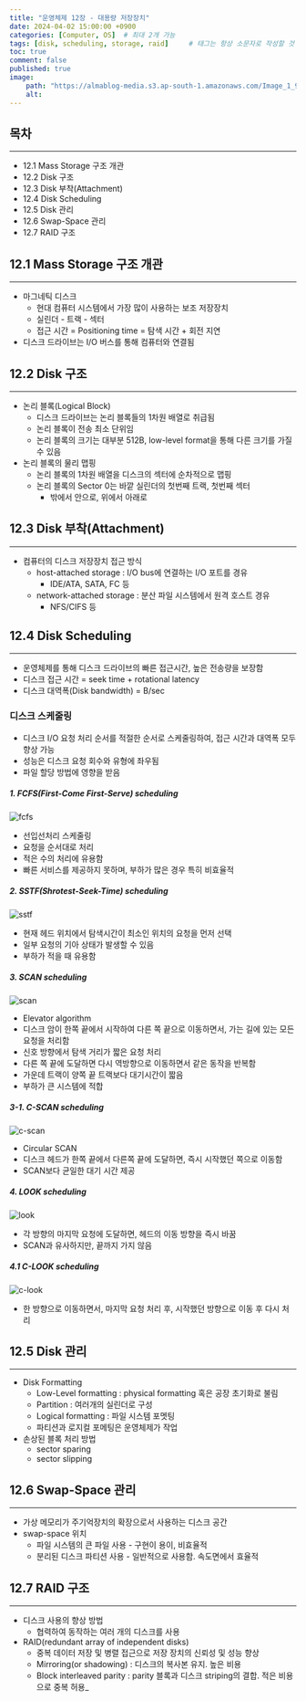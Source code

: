 ```yaml
---
title: "운영체제 12장 - 대용량 저장장치"
date: 2024-04-02 15:00:00 +0900
categories: [Computer, OS]  # 최대 2개 가능
tags: [disk, scheduling, storage, raid]     # 태그는 항상 소문자로 작성할 것
toc: true
comment: false
published: true
image:
    path: "https://almablog-media.s3.ap-south-1.amazonaws.com/Image_1_9f9c22b338.png"
    alt: 
---
```


## 목차
---

- 12.1 Mass Storage 구조 개관
- 12.2 Disk 구조
- 12.3 Disk 부착(Attachment)
- 12.4 Disk Scheduling
- 12.5 Disk 관리
- 12.6 Swap-Space 관리
- 12.7 RAID 구조

## 12.1 Mass Storage 구조 개관
---

- 마그네틱 디스크
	- 현대 컴퓨터 시스템에서 가장 많이 사용하는 보조 저장장치
	- 실린더 - 트랙 - 섹터
	- 접근 시간 = Positioning time = 탐색 시간 + 회전 지연
- 디스크 드라이브는 I/O 버스를 통해 컴퓨터와 연결됨

## 12.2 Disk 구조
---

- 논리 블록(Logical Block)
	- 디스크 드라이브는 논리 블록들의 1차원 배열로 취급됨
	- 논리 블록이 전송 최소 단위임
	- 논리 블록의 크기는 대부분 512B, low-level format을 통해 다른 크기를 가질 수 있음
- 논리 블록의 물리 맵핑
	- 논리 블록의 1차원 배열을 디스크의 섹터에 순차적으로 맵핑
	- 논리 블록의 Sector 0는 바깥 실린더의 첫번째 트랙, 첫번째 섹터
		- 밖에서 안으로, 위에서 아래로
	
## 12.3 Disk 부착(Attachment)
---

- 컴퓨터의 디스크 저장장치 접근 방식
	- host-attached storage : I/O bus에 연결하는 I/O 포트를 경유
		- IDE/ATA, SATA, FC 등
	- network-attached storage : 분산 파일 시스템에서 원격 호스트 경유
		- NFS/CIFS 등
 
## 12.4 Disk Scheduling
---

- 운영체제를 통해 디스크 드라이브의 빠른 접근시간, 높은 전송량을 보장함
- 디스크 접근 시간 = seek time + rotational latency
- 디스크 대역폭(Disk bandwidth) = B/sec

### 디스크 스케줄링

- 디스크 I/O 요청 처리 순서를 적절한 순서로 스케줄링하여, 접근 시간과 대역폭 모두 향상 가능
- 성능은 디스크 요청 회수와 유형에 좌우됨
- 파일 할당 방법에 영향을 받음

##### 1. FCFS(First-Come First-Serve) scheduling 

![fcfs](https://media.geeksforgeeks.org/wp-content/uploads/20200608201201/fcfs3.jpg)

- 선입선처리 스케줄링
- 요청을 순서대로 처리
- 적은 수의 처리에 유용함
- 빠른 서비스를 제공하지 못하며, 부하가 많은 경우 특히 비효율적

##### 2. SSTF(Shrotest-Seek-Time) scheduling

![sstf](https://media.geeksforgeeks.org/wp-content/uploads/20200608201702/sstf1.jpg)

- 현재 헤드 위치에서 탐색시간이 최소인 위치의 요청을 먼저 선택
- 일부 요청의 기아 상태가 발생할 수 있음
- 부하가 적을 때 유용함

##### 3. SCAN scheduling

![scan](https://media.geeksforgeeks.org/wp-content/uploads/20200608202008/scan4.jpg)

- Elevator algorithm
- 디스크 암이 한쪽 끝에서 시작하여 다른 쪽 끝으로 이동하면서, 가는 길에 있는 모든 요청을 처리함
- 신호 방향에서 탐색 거리가 짧은 요청 처리
- 다른 쪽 끝에 도달하면 다시 역방향으로 이동하면서 같은 동작을 반복함
- 가운데 트랙이 양쪽 끝 트랙보다 대기시간이 짧음
- 부하가 큰 시스템에 적합

##### 3-1. C-SCAN scheduling

![c-scan](https://media.geeksforgeeks.org/wp-content/uploads/20200608202230/cscan1.jpg)

- Circular SCAN
- 디스크 헤드가 한쪽 끝에서 다른쪽 끝에 도달하면, 즉시 시작했던 쪽으로 이동함
- SCAN보다 균일한 대기 시간 제공
##### 4. LOOK scheduling

![look](https://media.geeksforgeeks.org/wp-content/uploads/20200608202613/look1.jpg)

- 각 방향의 마지막 요청에 도달하면, 헤드의 이동 방향을 즉시 바꿈
- SCAN과 유사하지만, 끝까지 가지 않음

##### 4.1 C-LOOK scheduling

![c-look](https://media.geeksforgeeks.org/wp-content/uploads/20200608202846/clook1.jpg)

- 한 방향으로 이동하면서, 마지막 요청 처리 후, 시작했던 방향으로 이동 후 다시 처리

## 12.5 Disk 관리
---

- Disk Formatting
	- Low-Level formatting : physical formatting 혹은 공장 초기화로 불림
	- Partition : 여러개의 실린더로 구성
	- Logical formatting : 파일 시스템 포멧팅
	- 파티션과 로지컬 포메팅은 운영체제가 작업
- 손상된 블록 처리 방법
	- sector sparing 
	- sector slipping

## 12.6 Swap-Space 관리
---

- 가상 메모리가 주기억장치의 확장으로서 사용하는 디스크 공간
- swap-space 위치
	- 파일 시스템의 큰 파일 사용 - 구현이 용이, 비효율적
	- 분리된 디스크 파티션 사용 - 일반적으로 사용함. 속도면에서 효율적

## 12.7 RAID 구조
---

- 디스크 사용의 향상 방법
	- 협력하여 동작하는 여러 개의 디스크를 사용
- RAID(redundant array of independent disks)
	- 중복 데이터 저장 및 병렬 접근으로 저장 장치의 신뢰성 및 성능 향상
	- Mirroring(or shadowing) : 디스크의 복사본 유지. 높은 비용
	- Block interleaved parity : parity 블록과 디스크 striping의 결합. 적은 비용으로 중복 허용_

